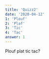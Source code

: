 ```yaml
---
title: 'Quizz2'
date: '2020-04-12'
1: 'Plouf'
2: 'Plaf'
3: 'Tic'
4: 'Tac'
answer: 1
---
```

Plouf plat tic tac?